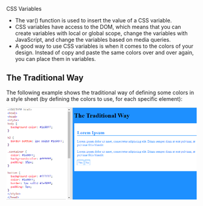 CSS Variables

-   The var() function is used to insert the value of a CSS variable.
-   CSS variables have access to the DOM, which means that you can create variables with local or global scope, change the variables with JavaScript, and change the variables based on media queries.
-   A good way to use CSS variables is when it comes to the colors of your design. Instead of copy and paste the same colors over and over again, you can place them in variables.

## The Traditional Way

The following example shows the traditional way of defining some colors in a style sheet (by defining the colors to use, for each specific element):

![](media/414534d14fdac6ef44af2f4213362ff5.png)
